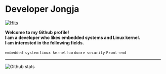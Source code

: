 # Developer Jongja

[![Hits](https://hits.seeyoufarm.com/api/count/incr/badge.svg?url=https%3A%2F%2Fgithub.com%2Fjongja%2Fjongja)](https://hits.seeyoufarm.com)  
  
**Welcome to my Github profile!**  
**I am a developer who likes embedded systems and Linux kernel.**  
**I am interested in the following fields.**  
  
`embedded system` `linux kernel` `hardware security` `Front-end`  
  
  ---

![Github stats](https://github-readme-stats.vercel.app/api?username=KIMSOOJIN97&show_icons=true&hide_border=true) 
